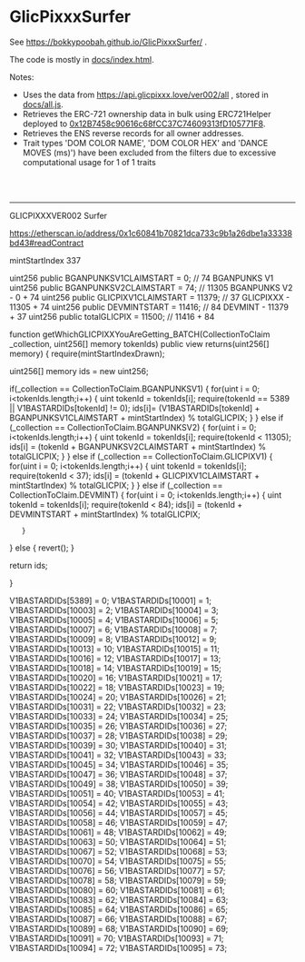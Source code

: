 # GlicPixxxSurfer

See https://bokkypoobah.github.io/GlicPixxxSurfer/ .

The code is mostly in [docs/index.html](docs/index.html).

Notes:

* Uses the data from https://api.glicpixxx.love/ver002/all , stored in [docs/all.js](docs/all.js).
* Retrieves the ERC-721 ownership data in bulk using ERC721Helper deployed to [0x12B7458c90616c68fCC37C74609313fD105771F8](https://etherscan.io/address/0x12B7458c90616c68fCC37C74609313fD105771F8#code).
* Retrieves the ENS reverse records for all owner addresses.
* Trait types 'DOM COLOR NAME', 'DOM COLOR HEX' and 'DANCE MOVES (ms)') have been excluded from the filters due to excessive computational usage for 1 of 1 traits

<br />

<br />

---

GLICPIXXXVER002 Surfer

https://etherscan.io/address/0x1c60841b70821dca733c9b1a26dbe1a33338bd43#readContract

mintStartIndex 337

uint256 public BGANPUNKSV1CLAIMSTART = 0; // 74 BGANPUNKS V1
uint256 public BGANPUNKSV2CLAIMSTART = 74; // 11305 BGANPUNKS V2 - 0 + 74
uint256 public GLICPIXV1CLAIMSTART = 11379; // 37 GLICPIXXX - 11305 + 74
uint256 public DEVMINTSTART = 11416; // 84 DEVMINT - 11379 + 37
uint256 public totalGLICPIX = 11500; // 11416 + 84

function getWhichGLICPIXXYouAreGetting_BATCH(CollectionToClaim _collection, uint256[] memory tokenIds) public view returns(uint256[] memory) {
   require(mintStartIndexDrawn);

   uint256[] memory ids = new uint256[](tokenIds.length);

   if(_collection == CollectionToClaim.BGANPUNKSV1) {
       for(uint i = 0; i<tokenIds.length;i++) {
           uint tokenId = tokenIds[i];
           require(tokenId == 5389 || V1BASTARDIDs[tokenId] != 0);
           ids[i]= (V1BASTARDIDs[tokenId] + BGANPUNKSV1CLAIMSTART + mintStartIndex) % totalGLICPIX;
       }
   }
   else if (_collection == CollectionToClaim.BGANPUNKSV2) {
       for(uint i = 0; i<tokenIds.length;i++) {
           uint tokenId = tokenIds[i];
           require(tokenId < 11305);
           ids[i] = (tokenId + BGANPUNKSV2CLAIMSTART + mintStartIndex) % totalGLICPIX;
       }
   }
   else if (_collection == CollectionToClaim.GLICPIXV1) {
       for(uint i = 0; i<tokenIds.length;i++) {
           uint tokenId = tokenIds[i];
           require(tokenId < 37);
           ids[i] = (tokenId + GLICPIXV1CLAIMSTART + mintStartIndex) % totalGLICPIX;
       }
   }
   else if (_collection == CollectionToClaim.DEVMINT) {
       for(uint i = 0; i<tokenIds.length;i++) {
           uint tokenId = tokenIds[i];
           require(tokenId < 84);
           ids[i] = (tokenId + DEVMINTSTART + mintStartIndex) % totalGLICPIX;

       }
   }
   else {
       revert();
   }

   return ids;       

}



 V1BASTARDIDs[5389] = 0;
 V1BASTARDIDs[10001] = 1;
 V1BASTARDIDs[10003] = 2;
 V1BASTARDIDs[10004] = 3;
 V1BASTARDIDs[10005] = 4;
 V1BASTARDIDs[10006] = 5;
 V1BASTARDIDs[10007] = 6;
 V1BASTARDIDs[10008] = 7;
 V1BASTARDIDs[10009] = 8;
 V1BASTARDIDs[10012] = 9;
 V1BASTARDIDs[10013] = 10;
 V1BASTARDIDs[10015] = 11;
 V1BASTARDIDs[10016] = 12;
 V1BASTARDIDs[10017] = 13;
 V1BASTARDIDs[10018] = 14;
 V1BASTARDIDs[10019] = 15;
 V1BASTARDIDs[10020] = 16;
 V1BASTARDIDs[10021] = 17;
 V1BASTARDIDs[10022] = 18;
 V1BASTARDIDs[10023] = 19;
 V1BASTARDIDs[10024] = 20;
 V1BASTARDIDs[10026] = 21;
 V1BASTARDIDs[10031] = 22;
 V1BASTARDIDs[10032] = 23;
 V1BASTARDIDs[10033] = 24;
 V1BASTARDIDs[10034] = 25;
 V1BASTARDIDs[10035] = 26;
 V1BASTARDIDs[10036] = 27;
 V1BASTARDIDs[10037] = 28;
 V1BASTARDIDs[10038] = 29;
 V1BASTARDIDs[10039] = 30;
 V1BASTARDIDs[10040] = 31;
 V1BASTARDIDs[10041] = 32;
 V1BASTARDIDs[10043] = 33;
 V1BASTARDIDs[10045] = 34;
 V1BASTARDIDs[10046] = 35;
 V1BASTARDIDs[10047] = 36;
 V1BASTARDIDs[10048] = 37;
 V1BASTARDIDs[10049] = 38;
 V1BASTARDIDs[10050] = 39;
 V1BASTARDIDs[10051] = 40;
 V1BASTARDIDs[10053] = 41;
 V1BASTARDIDs[10054] = 42;
 V1BASTARDIDs[10055] = 43;
 V1BASTARDIDs[10056] = 44;
 V1BASTARDIDs[10057] = 45;
 V1BASTARDIDs[10058] = 46;
 V1BASTARDIDs[10059] = 47;
 V1BASTARDIDs[10061] = 48;
 V1BASTARDIDs[10062] = 49;
 V1BASTARDIDs[10063] = 50;
 V1BASTARDIDs[10064] = 51;
 V1BASTARDIDs[10067] = 52;
 V1BASTARDIDs[10068] = 53;
 V1BASTARDIDs[10070] = 54;
 V1BASTARDIDs[10075] = 55;
 V1BASTARDIDs[10076] = 56;
 V1BASTARDIDs[10077] = 57;
 V1BASTARDIDs[10078] = 58;
 V1BASTARDIDs[10079] = 59;
 V1BASTARDIDs[10080] = 60;
 V1BASTARDIDs[10081] = 61;
 V1BASTARDIDs[10083] = 62;
 V1BASTARDIDs[10084] = 63;
 V1BASTARDIDs[10085] = 64;
 V1BASTARDIDs[10086] = 65;
 V1BASTARDIDs[10087] = 66;
 V1BASTARDIDs[10088] = 67;
 V1BASTARDIDs[10089] = 68;
 V1BASTARDIDs[10090] = 69;
 V1BASTARDIDs[10091] = 70;
 V1BASTARDIDs[10093] = 71;
 V1BASTARDIDs[10094] = 72;
 V1BASTARDIDs[10095] = 73;
